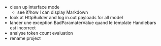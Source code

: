 - clean up interface mode
  - see if/how I can display Markdown
- look at HttpBuilder and log in.out payloads for all model
- lancer une exception BadParamaterValue quand le template Handlebars est incorrect
- analyse token count evaluation
- rename project
